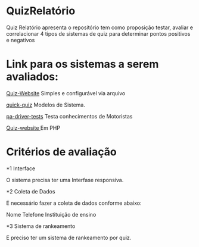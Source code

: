 # QuizRelatório
Quiz Relatório apresenta o repositório tem como proposição testar, avaliar e correlacionar
4 tipos de sistemas de quiz para determinar pontos positivos e negativos


# Link para os sistemas a serem avaliados:



 [Quiz-Website](https://github.com/shagun6/Quiz-Website) Simples e configurável via arquivo 
 
 [quick-quiz](https://github.com/UrbanInstitute/quick-quiz) Modelos de Sistema.
 
 [pa-driver-tests](https://github.com/SethClydesdale/pa-driver-tests) Testa conhecimentos de Motoristas
 
 [Quiz-website ](https://github.com/M-Waweru/Quiz-website) Em PHP
 


# Critérios de avaliação
 *1 Interface

O sistema precisa ter uma Interfase responsiva.

*2 Coleta de Dados

E necessário fazer a coleta de dados conforme abaixo:

Nome
Telefone
Instituição de ensino

*3 Sistema de rankeamento

E preciso ter um sistema de rankeamento por quiz.
